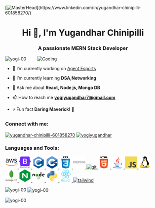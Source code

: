 [![MasterHead]([https://static.vecteezy.com/system/resources/previews/024/134/825/large_2x/software-development-life-cycle-banner-web-icon-illustration-concept-of-sdlc-with-icon-of-planning-requirements-design-coding-testing-deploy-and-maintenance-vector.jpg](https://www.canva.com/design/DAGY_a8rdVU/Jcqw-G9xGT5iuE6WsuZOWA/view?utm_content=DAGY_a8rdVU&utm_campaign=designshare&utm_medium=link2&utm_source=uniquelinks&utlId=h5f3fd5e8ab))](https://www.linkedin.com/in/yugandhar-chinipilli-601858270/)
<h1 align="center">Hi 👋, I'm Yugandhar Chinipilli</h1>
<h3 align="center">A passionate MERN Stack Developer</h3>
<img align="right" alt="Coding" width="400" src="blob:https://tenor.com/ba6710e4-f7a8-4a7d-b229-598a9b7050ad">

<p align="left"> <img src="https://komarev.com/ghpvc/?username=yogi-00&label=Profile%20views&color=0e75b6&style=flat" alt="yogi-00" /> </p>

- 🔭 I’m currently working on [Agent Esports](https://agentesports-trail.vercel.app)

- 🌱 I’m currently learning **DSA,Networking**

- 💬 Ask me about **React, Node js, Mongo DB**

- 📫 How to reach me **yogiyugandhar7@gmail.com**

- ⚡ Fun fact **Daring Maverick! 🌟**

<h3 align="left">Connect with me:</h3>
<p align="left">
<a href="https://linkedin.com/in/yugandhar-chinipilli-601858270" target="blank"><img align="center" src="https://raw.githubusercontent.com/rahuldkjain/github-profile-readme-generator/master/src/images/icons/Social/linked-in-alt.svg" alt="yugandhar-chinipilli-601858270" height="30" width="40" /></a>
<a href="https://www.codechef.com/users/yogiyugandhar" target="blank"><img align="center" src="https://cdn.jsdelivr.net/npm/simple-icons@3.1.0/icons/codechef.svg" alt="yogiyugandhar" height="30" width="40" /></a>
</p>

<h3 align="left">Languages and Tools:</h3>
<p align="left"> <a href="https://aws.amazon.com" target="_blank" rel="noreferrer"> <img src="https://raw.githubusercontent.com/devicons/devicon/master/icons/amazonwebservices/amazonwebservices-original-wordmark.svg" alt="aws" width="40" height="40"/> </a> <a href="https://getbootstrap.com" target="_blank" rel="noreferrer"> <img src="https://raw.githubusercontent.com/devicons/devicon/master/icons/bootstrap/bootstrap-plain-wordmark.svg" alt="bootstrap" width="40" height="40"/> </a> <a href="https://www.cprogramming.com/" target="_blank" rel="noreferrer"> <img src="https://raw.githubusercontent.com/devicons/devicon/master/icons/c/c-original.svg" alt="c" width="40" height="40"/> </a> <a href="https://www.w3schools.com/cpp/" target="_blank" rel="noreferrer"> <img src="https://raw.githubusercontent.com/devicons/devicon/master/icons/cplusplus/cplusplus-original.svg" alt="cplusplus" width="40" height="40"/> </a> <a href="https://www.w3schools.com/css/" target="_blank" rel="noreferrer"> <img src="https://raw.githubusercontent.com/devicons/devicon/master/icons/css3/css3-original-wordmark.svg" alt="css3" width="40" height="40"/> </a> <a href="https://expressjs.com" target="_blank" rel="noreferrer"> <img src="https://raw.githubusercontent.com/devicons/devicon/master/icons/express/express-original-wordmark.svg" alt="express" width="40" height="40"/> </a> <a href="https://git-scm.com/" target="_blank" rel="noreferrer"> <img src="https://www.vectorlogo.zone/logos/git-scm/git-scm-icon.svg" alt="git" width="40" height="40"/> </a> <a href="https://www.w3.org/html/" target="_blank" rel="noreferrer"> <img src="https://raw.githubusercontent.com/devicons/devicon/master/icons/html5/html5-original-wordmark.svg" alt="html5" width="40" height="40"/> </a> <a href="https://www.java.com" target="_blank" rel="noreferrer"> <img src="https://raw.githubusercontent.com/devicons/devicon/master/icons/java/java-original.svg" alt="java" width="40" height="40"/> </a> <a href="https://developer.mozilla.org/en-US/docs/Web/JavaScript" target="_blank" rel="noreferrer"> <img src="https://raw.githubusercontent.com/devicons/devicon/master/icons/javascript/javascript-original.svg" alt="javascript" width="40" height="40"/> </a> <a href="https://www.linux.org/" target="_blank" rel="noreferrer"> <img src="https://raw.githubusercontent.com/devicons/devicon/master/icons/linux/linux-original.svg" alt="linux" width="40" height="40"/> </a> <a href="https://www.mongodb.com/" target="_blank" rel="noreferrer"> <img src="https://raw.githubusercontent.com/devicons/devicon/master/icons/mongodb/mongodb-original-wordmark.svg" alt="mongodb" width="40" height="40"/> </a> <a href="https://www.nginx.com" target="_blank" rel="noreferrer"> <img src="https://raw.githubusercontent.com/devicons/devicon/master/icons/nginx/nginx-original.svg" alt="nginx" width="40" height="40"/> </a> <a href="https://nodejs.org" target="_blank" rel="noreferrer"> <img src="https://raw.githubusercontent.com/devicons/devicon/master/icons/nodejs/nodejs-original-wordmark.svg" alt="nodejs" width="40" height="40"/> </a> <a href="https://www.python.org" target="_blank" rel="noreferrer"> <img src="https://raw.githubusercontent.com/devicons/devicon/master/icons/python/python-original.svg" alt="python" width="40" height="40"/> </a> <a href="https://reactjs.org/" target="_blank" rel="noreferrer"> <img src="https://raw.githubusercontent.com/devicons/devicon/master/icons/react/react-original-wordmark.svg" alt="react" width="40" height="40"/> </a> <a href="https://tailwindcss.com/" target="_blank" rel="noreferrer"> <img src="https://www.vectorlogo.zone/logos/tailwindcss/tailwindcss-icon.svg" alt="tailwind" width="40" height="40"/> </a> </p>

<p><img align="left" src="https://github-readme-stats.vercel.app/api/top-langs?username=yogi-00&show_icons=true&locale=en&layout=compact" alt="yogi-00" /></p>

<p>&nbsp;<img align="center" src="https://github-readme-stats.vercel.app/api?username=yogi-00&show_icons=true&locale=en" alt="yogi-00" /></p>

<p><img align="center" src="https://github-readme-streak-stats.herokuapp.com/?user=yogi-00&" alt="yogi-00" /></p>
